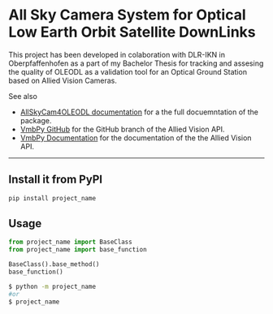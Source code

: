 # All Sky Camera System for Optical Low Earth Orbit Satellite DownLinks

This project has been developed in colaboration with DLR-IKN in Oberpfaffenhofen as a part of my Bachelor Thesis for tracking and assesing the quality of OLEODL as a validation tool for an Optical Ground Station based on Allied Vision Cameras.

See also 
- [AllSkyCam4OLEODL documentation](https://allskycam4oleodl.readthedocs.io/en/latest/) for a the full docuemntation of the package.
- [VmbPy GitHub](https://github.com/alliedvision/VmbPy) for the GitHub branch of the Allied Vision API.
- [VmbPy Documentation](https://docs.alliedvision.com/Vimba_X/Vimba_X_DeveloperGuide/pythonAPIManual.html) for the documentation of the the Allied Vision API.

---
## Install it from PyPI

```bash
pip install project_name
```

## Usage

```py
from project_name import BaseClass
from project_name import base_function

BaseClass().base_method()
base_function()
```

```bash
$ python -m project_name
#or
$ project_name
```